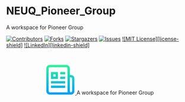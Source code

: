 # NEUQ_Pioneer_Group

A workspace for Pioneer Group

<!-- PROJECT SHIELDS -->

[![Contributors][contributors-shield]][contributors-url]
[![Forks][forks-shield]][forks-url]
[![Stargazers][stars-shield]][stars-url]
[![Issues][issues-shield]][issues-url]
[![MIT License][license-shield]][license-url]
[![LinkedIn][linkedin-shield]][linkedin-url]

<br />

<p align="center">
  <a href="https://github.com/WSBG/NEUQ_Pioneer_Group.git/Best_README_template/">
    <img src="images/logo.png" alt="Logo" width="80" height="80">
  </a>
A workspace for Pioneer Group

[your-project-path]:WSBG/NEUQ_Pioneer_Group
[contributors-shield]: https://img.shields.io/github/contributors/https://github.com/WSBG/NEUQ_Pioneer_Group.git.svg?style=flat-square
[contributors-url]: https://github.com/WSBG/NEUQ_Pioneer_Group.git/Best_README_template/graphs/contributors
[forks-shield]: https://img.shields.io/github/forks/https://github.com/WSBG/NEUQ_Pioneer_Group.git.svg?style=flat-square
[forks-url]: https://github.com/WSBG/NEUQ_Pioneer_Group.git/Best_README_template/network/members
[stars-shield]: https://img.shields.io/github/stars/https://github.com/WSBG/NEUQ_Pioneer_Group.git.svg?style=flat-square
[stars-url]: https://github.com/WSBG/NEUQ_Pioneer_Group.git/Best_README_template/stargazers
[issues-shield]: https://img.shields.io/github/issues/https://github.com/WSBG/NEUQ_Pioneer_Group.git.svg?style=flat-square
[license-url]: https://github.com/https://github.com/WSBG/NEUQ_Pioneer_Group.git/blob/master/LICENSE.txt
[issues-url]: https://img.shields.io/github/issues/https://github.com/WSBG/NEUQ_Pioneer_Group.git.svg
[linkedin-url]: https://linkedin.com/in/shaojintian